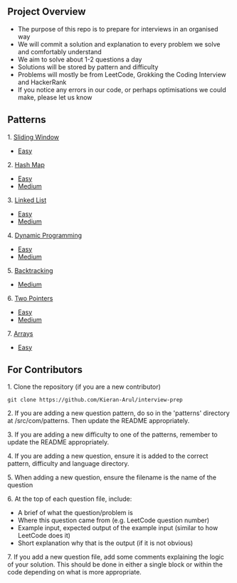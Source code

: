 ## Project Overview

- The purpose of this repo is to prepare for interviews in an organised way
- We will commit a solution and explanation to every problem we solve and comfortably understand
- We aim to solve about 1-2 questions a day
- Solutions will be stored by pattern and difficulty
- Problems will mostly be from LeetCode, Grokking the Coding Interview and HackerRank
- If you notice any errors in our code, or perhaps optimisations we could make, please let us know

## Patterns

1\. [Sliding Window](https://github.com/Kieran-Arul/interview-prep/tree/main/src/com/patterns/slidingwindow)

  - [Easy](https://github.com/Kieran-Arul/interview-prep/tree/main/src/com/patterns/slidingwindow/easy)

2\. [Hash Map](https://github.com/Kieran-Arul/interview-prep/tree/main/src/com/patterns/hashmap)

  - [Easy](https://github.com/Kieran-Arul/interview-prep/tree/main/src/com/patterns/hashmap/easy)
  - [Medium](https://github.com/Kieran-Arul/interview-prep/tree/main/src/com/patterns/hashmap/medium)

3\. [Linked List](https://github.com/Kieran-Arul/interview-prep/tree/main/src/com/patterns/linkedlist)

  - [Easy](https://github.com/Kieran-Arul/interview-prep/tree/main/src/com/patterns/linkedlist/easy)
  - [Medium](https://github.com/Kieran-Arul/interview-prep/tree/main/src/com/patterns/linkedlist/medium)
 
4\. [Dynamic Programming](https://github.com/Kieran-Arul/interview-prep/tree/main/src/com/patterns/dynamicprogramming)
  
  - [Easy](https://github.com/Kieran-Arul/interview-prep/tree/main/src/com/patterns/dynamicprogramming/easy)
  - [Medium](https://github.com/Kieran-Arul/interview-prep/tree/main/src/com/patterns/dynamicprogramming/medium)

5\. [Backtracking](https://github.com/Kieran-Arul/interview-prep/tree/main/src/com/patterns/backtracking)
  - [Medium](https://github.com/Kieran-Arul/interview-prep/tree/main/src/com/patterns/backtracking/medium)

6\. [Two Pointers](https://github.com/Kieran-Arul/interview-prep/tree/main/src/com/patterns/twopointers)
  - [Easy](https://github.com/Kieran-Arul/interview-prep/tree/main/src/com/patterns/twopointers/easy)
  - [Medium](https://github.com/Kieran-Arul/interview-prep/tree/main/src/com/patterns/twopointers/medium)

7\. [Arrays](https://github.com/Kieran-Arul/interview-prep/tree/main/src/com/patterns/arrays)
  - [Easy](https://github.com/Kieran-Arul/interview-prep/tree/main/src/com/patterns/arrays/easy)

## For Contributors

1\. Clone the repository (if you are a new contributor)

    git clone https://github.com/Kieran-Arul/interview-prep

2\. If you are adding a new question pattern, do so in the 'patterns' directory at /src/com/patterns. Then update the README appropriately.

3\. If you are adding a new difficulty to one of the patterns, remember to update the README appropriately.

4\. If you are adding a new question, ensure it is added to the correct pattern, difficulty and language directory.

5\. When adding a new question, ensure the filename is the name of the question

6\. At the top of each question file, include:

  - A brief of what the question/problem is
  - Where this question came from (e.g. LeetCode question number)
  - Example input, expected output of the example input (similar to how LeetCode does it)
  - Short explanation why that is the output (if it is not obvious)

7\. If you add a new question file, add some comments explaining the logic of your solution. This should be done in either a single block or within the code depending on what is more appropriate.
